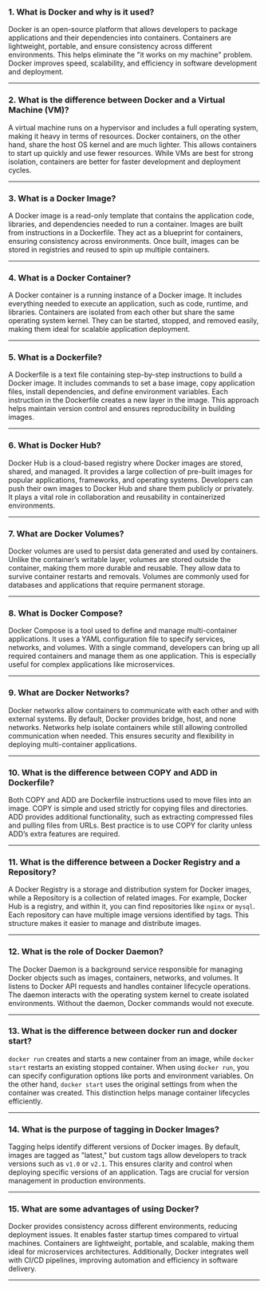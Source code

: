 ### 1. What is Docker and why is it used?

Docker is an open-source platform that allows developers to package applications and their dependencies into containers. Containers are lightweight, portable, and ensure consistency across different environments. This helps eliminate the "it works on my machine" problem. Docker improves speed, scalability, and efficiency in software development and deployment.

---

### 2. What is the difference between Docker and a Virtual Machine (VM)?

A virtual machine runs on a hypervisor and includes a full operating system, making it heavy in terms of resources. Docker containers, on the other hand, share the host OS kernel and are much lighter. This allows containers to start up quickly and use fewer resources. While VMs are best for strong isolation, containers are better for faster development and deployment cycles.

---

### 3. What is a Docker Image?

A Docker image is a read-only template that contains the application code, libraries, and dependencies needed to run a container. Images are built from instructions in a Dockerfile. They act as a blueprint for containers, ensuring consistency across environments. Once built, images can be stored in registries and reused to spin up multiple containers.

---

### 4. What is a Docker Container?

A Docker container is a running instance of a Docker image. It includes everything needed to execute an application, such as code, runtime, and libraries. Containers are isolated from each other but share the same operating system kernel. They can be started, stopped, and removed easily, making them ideal for scalable application deployment.

---

### 5. What is a Dockerfile?

A Dockerfile is a text file containing step-by-step instructions to build a Docker image. It includes commands to set a base image, copy application files, install dependencies, and define environment variables. Each instruction in the Dockerfile creates a new layer in the image. This approach helps maintain version control and ensures reproducibility in building images.

---

### 6. What is Docker Hub?

Docker Hub is a cloud-based registry where Docker images are stored, shared, and managed. It provides a large collection of pre-built images for popular applications, frameworks, and operating systems. Developers can push their own images to Docker Hub and share them publicly or privately. It plays a vital role in collaboration and reusability in containerized environments.

---

### 7. What are Docker Volumes?

Docker volumes are used to persist data generated and used by containers. Unlike the container’s writable layer, volumes are stored outside the container, making them more durable and reusable. They allow data to survive container restarts and removals. Volumes are commonly used for databases and applications that require permanent storage.

---

### 8. What is Docker Compose?

Docker Compose is a tool used to define and manage multi-container applications. It uses a YAML configuration file to specify services, networks, and volumes. With a single command, developers can bring up all required containers and manage them as one application. This is especially useful for complex applications like microservices.

---

### 9. What are Docker Networks?

Docker networks allow containers to communicate with each other and with external systems. By default, Docker provides bridge, host, and none networks. Networks help isolate containers while still allowing controlled communication when needed. This ensures security and flexibility in deploying multi-container applications.

---

### 10. What is the difference between COPY and ADD in Dockerfile?

Both COPY and ADD are Dockerfile instructions used to move files into an image. COPY is simple and used strictly for copying files and directories. ADD provides additional functionality, such as extracting compressed files and pulling files from URLs. Best practice is to use COPY for clarity unless ADD’s extra features are required.

---

### 11. What is the difference between a Docker Registry and a Repository?

A Docker Registry is a storage and distribution system for Docker images, while a Repository is a collection of related images. For example, Docker Hub is a registry, and within it, you can find repositories like `nginx` or `mysql`. Each repository can have multiple image versions identified by tags. This structure makes it easier to manage and distribute images.

---

### 12. What is the role of Docker Daemon?

The Docker Daemon is a background service responsible for managing Docker objects such as images, containers, networks, and volumes. It listens to Docker API requests and handles container lifecycle operations. The daemon interacts with the operating system kernel to create isolated environments. Without the daemon, Docker commands would not execute.

---

### 13. What is the difference between docker run and docker start?

`docker run` creates and starts a new container from an image, while `docker start` restarts an existing stopped container. When using `docker run`, you can specify configuration options like ports and environment variables. On the other hand, `docker start` uses the original settings from when the container was created. This distinction helps manage container lifecycles efficiently.

---

### 14. What is the purpose of tagging in Docker Images?

Tagging helps identify different versions of Docker images. By default, images are tagged as "latest," but custom tags allow developers to track versions such as `v1.0` or `v2.1`. This ensures clarity and control when deploying specific versions of an application. Tags are crucial for version management in production environments.

---

### 15. What are some advantages of using Docker?

Docker provides consistency across different environments, reducing deployment issues. It enables faster startup times compared to virtual machines. Containers are lightweight, portable, and scalable, making them ideal for microservices architectures. Additionally, Docker integrates well with CI/CD pipelines, improving automation and efficiency in software delivery.

---
